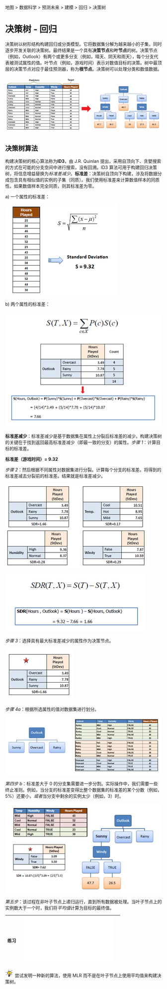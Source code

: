 地图 > 数据科学 > 预测未来 > 建模 > 回归 > 决策树

# 决策树 - 回归

决策树以树形结构构建回归或分类模型。它将数据集分解为越来越小的子集，同时逐步开发关联的决策树。最终结果是一个具有**决策节点**和**叶节点**的树。决策节点（例如，Outlook）有两个或更多分支（例如，晴天、阴天和雨天），每个分支代表被测试属性的值。叶节点（例如，游戏时间）表示对数值目标的决策。树中最顶层的决策节点对应于最佳预测器，称为**根节点**。决策树可以处理分类和数值数据。

![](img/8b2ade66e7dc5bcd27593b3bb3727d14.jpg)

## **决策树算法**

构建决策树的核心算法称为**ID3**，由 J.R. Quinlan 提出，采用自顶向下、贪婪搜索的方式在可能的分支空间中进行搜索，没有回溯。ID3 算法可用于构建回归决策树，将信息增益替换为*标准差减少*。**标准差**：决策树自顶向下构建，涉及将数据分成包含具有相似值的实例的子集（同质）。我们使用标准差来计算数值样本的同质性。如果数值样本完全同质，则其标准差为零。

a) 一个属性的标准差：

![](img/05a7da6b8e1ca738e4de49b9f5d977a6.jpg)

b) 两个属性的标准差：

![](img/767cce951a9cb7ad396414faae65b516.jpg)

**标准差减少**：标准差减少是基于数据集在属性上分裂后标准差的减少。构建决策树的关键在于找到返回最高标准差减少（即最一致的分支）的属性。*步骤 1*：计算目标的标准差。

**标准差（游戏时间）= 9.32**

*步骤 2*：然后根据不同属性对数据集进行分裂。计算每个分支的标准差。将得到的标准差减去分裂前的标准差。结果就是标准差减少。

![](img/590232f120da09aa428aefdba130b226.jpg)

![](img/bdb48a29345b0bf7f16b9bba35d6ff20.jpg)

*步骤 3*：选择具有最大标准差减少的属性作为决策节点。

![](img/b6617e111fff6ec78b8b9a83facfdf1e.jpg)

*步骤 4a*：根据所选属性的值对数据集进行划分。

![](img/b794d9423480f843e5cc8f8fe345c1b6.jpg)

*第四步 b*：标准差大于 0 的分支集需要进一步分割。实际操作中，我们需要一些终止准则。例如，当分支的标准差变得比整个数据集的标准差的某个分数（例如，5%）还要小，*或者*当分支中剩余的实例太少（例如，3）时。

![](img/1989c677282b1c3f6eab8563f0838da3.jpg)

*第五步*：该过程在非叶子节点上递归运行，直到所有数据被处理。当叶子节点上的实例数大于一个时，我们将*平均值*计算为目标的最终值。

| 练习 | ![](img/TreeReg.txt) |  |
| --- | --- | --- |

![](img/04c11d11a10b9a2348a1ab8beb8ecdd8.jpg) 尝试发明一种新的算法，使用 MLR 而不是在叶子节点上使用平均值来构建决策树。
